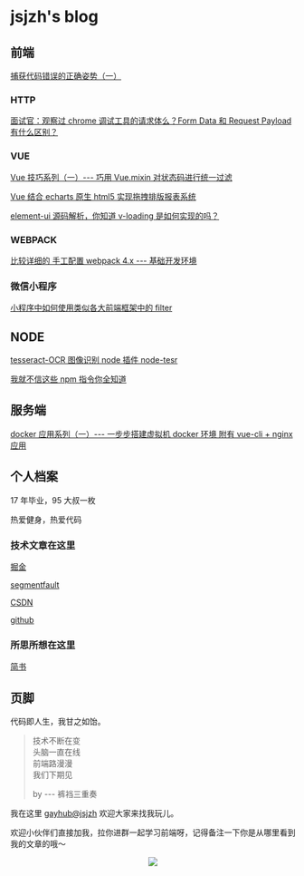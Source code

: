 # jsjzh's blog

## 前端

[捕获代码错误的正确姿势（一）](https://github.com/jsjzh/blog/issues/10)

### HTTP

[面试官：观察过 chrome 调试工具的请求体么？Form Data 和 Request Payload 有什么区别？](https://github.com/jsjzh/blog/issues/11)

### VUE

[Vue 技巧系列（一）--- 巧用 Vue.mixin 对状态码进行统一过滤](https://github.com/jsjzh/blog/issues/1)

[Vue 结合 echarts 原生 html5 实现拖拽排版报表系统](https://github.com/jsjzh/blog/issues/6)

[element-ui 源码解析，你知道 v-loading 是如何实现的吗？](https://github.com/jsjzh/blog/issues/8)

### WEBPACK

[比较详细的 手工配置 webpack 4.x --- 基础开发环境](https://github.com/jsjzh/blog/issues/3)

### 微信小程序

[小程序中如何使用类似各大前端框架中的 filter](https://github.com/jsjzh/blog/issues/2)

## NODE

[tesseract-OCR 图像识别 node 插件 node-tesr](https://github.com/jsjzh/blog/issues/7)

[我就不信这些 npm 指令你全知道](https://github.com/jsjzh/blog/issues/9)

## 服务端

[docker 应用系列（一）--- 一步步搭建虚拟机 docker 环境 附有 vue-cli + nginx 应用](https://github.com/jsjzh/blog/issues/4)

## 个人档案

17 年毕业，95 大叔一枚

热爱健身，热爱代码

### 技术文章在这里

[掘金](https://juejin.im/user/59b41d21f265da065b6682f7/posts)

[segmentfault](https://segmentfault.com/u/kusanzhongzou/articles)

[CSDN](https://blog.csdn.net/weixin_41917948)

[github](https://github.com/jsjzh/blog/issues)

### 所思所想在这里

[简书](https://www.jianshu.com/u/84ccf14285db)

## 页脚

代码即人生，我甘之如饴。

> 技术不断在变  
> 头脑一直在线  
> 前端路漫漫  
> 我们下期见
>
> by --- 裤裆三重奏

我在这里 [gayhub@jsjzh](https://github.com/jsjzh) 欢迎大家来找我玩儿。

欢迎小伙伴们直接加我，拉你进群一起学习前端呀，记得备注一下你是从哪里看到我的文章的哦～

<div align="center">
  <image src="https://i.loli.net/2019/03/11/5c867208cc9c0.jpg" />
</div>
